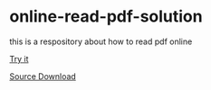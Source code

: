 # online-read-pdf-solution
this is a respository about how to read pdf online


[Try it](https://www.html5tricks.com/demo/html5-online-pdf-viewer/web/viewer.html)

[Source Download](https://www.html5tricks.com/download/html5-online-pdf-viewer.rar)
